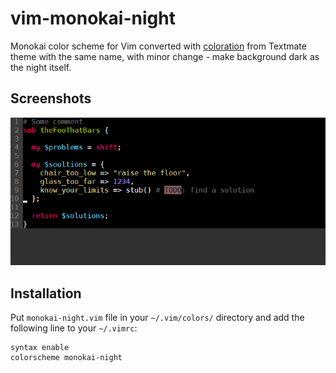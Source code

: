 # vim-monokai-night

Monokai color scheme for Vim converted with [coloration](http://coloration.sickill.net) from Textmate theme with the same name, with minor change - make background dark as the night itself.

## Screenshots

![monokai-night in Vim](monokai-night-screenshot.png)


## Installation

Put `monokai-night.vim` file in your `~/.vim/colors/` directory and add the following line to your `~/.vimrc`:

    syntax enable
    colorscheme monokai-night
